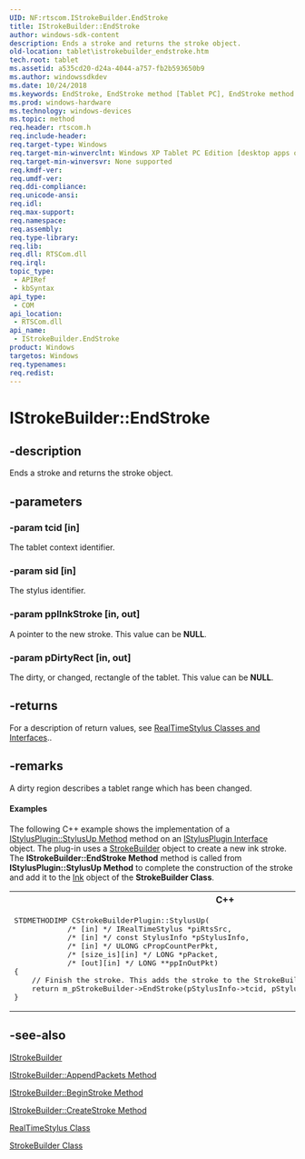 ```yaml
---
UID: NF:rtscom.IStrokeBuilder.EndStroke
title: IStrokeBuilder::EndStroke
author: windows-sdk-content
description: Ends a stroke and returns the stroke object.
old-location: tablet\istrokebuilder_endstroke.htm
tech.root: tablet
ms.assetid: a535cd20-d24a-4044-a757-fb2b593650b9
ms.author: windowssdkdev
ms.date: 10/24/2018
ms.keywords: EndStroke, EndStroke method [Tablet PC], EndStroke method [Tablet PC],IStrokeBuilder interface, IStrokeBuilder interface [Tablet PC],EndStroke method, IStrokeBuilder.EndStroke, IStrokeBuilder::EndStroke, a535cd20-d24a-4044-a757-fb2b593650b9, rtscom/IStrokeBuilder::EndStroke, tablet.istrokebuilder_endstroke
ms.prod: windows-hardware
ms.technology: windows-devices
ms.topic: method
req.header: rtscom.h
req.include-header: 
req.target-type: Windows
req.target-min-winverclnt: Windows XP Tablet PC Edition [desktop apps only]
req.target-min-winversvr: None supported
req.kmdf-ver: 
req.umdf-ver: 
req.ddi-compliance: 
req.unicode-ansi: 
req.idl: 
req.max-support: 
req.namespace: 
req.assembly: 
req.type-library: 
req.lib: 
req.dll: RTSCom.dll
req.irql: 
topic_type:
 - APIRef
 - kbSyntax
api_type:
 - COM
api_location:
 - RTSCom.dll
api_name:
 - IStrokeBuilder.EndStroke
product: Windows
targetos: Windows
req.typenames: 
req.redist: 
---
```


# IStrokeBuilder::EndStroke


## -description



Ends a stroke and returns the stroke object.




## -parameters




### -param tcid [in]

The tablet context identifier.


### -param sid [in]

The stylus identifier.


### -param ppIInkStroke [in, out]

A pointer to the new stroke. This value can be <b>NULL</b>.


### -param pDirtyRect [in, out]

The dirty, or changed, rectangle of the tablet. This value can be <b>NULL</b>.


## -returns



For a description of return values, see <a href="https://msdn.microsoft.com/fc0900b4-f08b-4a93-bbc0-d3db067d7917">RealTimeStylus Classes and Interfaces</a>..




## -remarks



A dirty region describes a tablet range which has been changed.


#### Examples

The following C++ example shows the implementation of a <a href="https://msdn.microsoft.com/b0f9e49c-6a16-43c5-a653-d6142e58019a">IStylusPlugin::StylusUp Method</a> method on an <a href="https://msdn.microsoft.com/bbef5cdb-4112-4733-80bb-692b7a198605">IStylusPlugin Interface</a> object. The plug-in uses a <a href="https://msdn.microsoft.com/0d699089-b913-4020-9284-a955f61fd861">StrokeBuilder</a> object to create a new ink stroke. The <b>IStrokeBuilder::EndStroke Method</b> method is called from <b>IStylusPlugin::StylusUp Method</b> to complete the construction of the stroke and add it to the <a href="https://msdn.microsoft.com/ceb8eaea-5059-4386-ad48-63d563ef9731">Ink</a> object of the <b>StrokeBuilder Class</b>.

<div class="code"><span codelanguage="ManagedCPlusPlus"><table>
<tr>
<th>C++</th>
</tr>
<tr>
<td>
<pre>STDMETHODIMP CStrokeBuilderPlugin::StylusUp( 
            /* [in] */ IRealTimeStylus *piRtsSrc,
            /* [in] */ const StylusInfo *pStylusInfo,
            /* [in] */ ULONG cPropCountPerPkt,
            /* [size_is][in] */ LONG *pPacket,
            /* [out][in] */ LONG **ppInOutPkt)
{
    // Finish the stroke. This adds the stroke to the StrokeBuilder's Ink object.
    return m_pStrokeBuilder-&gt;EndStroke(pStylusInfo-&gt;tcid, pStylusInfo-&gt;cid, &amp;m_piStroke, NULL);
}
</pre>
</td>
</tr>
</table></span></div>



## -see-also




<a href="https://msdn.microsoft.com/309fcc8a-6a14-4ee3-b340-5e47ff249bf8">IStrokeBuilder</a>



<a href="https://msdn.microsoft.com/7b53a9b2-11da-4063-aac3-a85e52abeb52">IStrokeBuilder::AppendPackets Method</a>



<a href="https://msdn.microsoft.com/40b8ce05-0272-4505-8361-13bb6ca701ea">IStrokeBuilder::BeginStroke Method</a>



<a href="https://msdn.microsoft.com/f7c6f177-3d89-4f27-b2c0-937b08591305">IStrokeBuilder::CreateStroke Method</a>



<a href="https://msdn.microsoft.com/fd686a78-b0a8-41d2-a37b-90544f531270">RealTimeStylus Class</a>



<a href="https://msdn.microsoft.com/0d699089-b913-4020-9284-a955f61fd861">StrokeBuilder Class</a>
 

 

